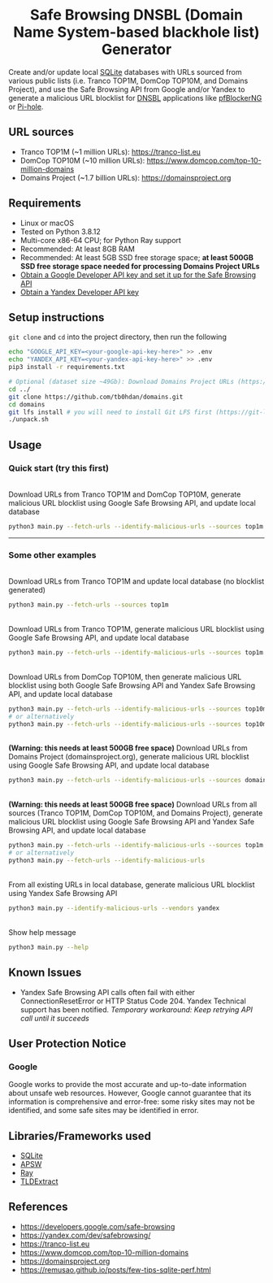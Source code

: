 <div align="center">
    <h1>Safe Browsing DNSBL (Domain Name System-based blackhole list) Generator</h1>
</div>

Create and/or update local [SQLite](https://www.sqlite.org) databases with URLs sourced from 
various public lists (i.e. Tranco TOP1M, DomCop TOP10M, and Domains Project), and use the Safe Browsing API from Google and/or Yandex 
to generate a malicious URL blocklist for [DNSBL](https://en.wikipedia.org/wiki/Domain_Name_System-based_blackhole_list) 
applications like [pfBlockerNG](https://linuxincluded.com/block-ads-malvertising-on-pfsense-using-pfblockerng-dnsbl) 
or [Pi-hole](https://pi-hole.net).

## URL sources

- Tranco TOP1M (~1 million URLs): https://tranco-list.eu
- DomCop TOP10M (~10 million URLs): https://www.domcop.com/top-10-million-domains
- Domains Project (~1.7 billion URLs): https://domainsproject.org

## Requirements

- Linux or macOS
- Tested on Python 3.8.12
- Multi-core x86-64 CPU; for Python Ray support
- Recommended: At least 8GB RAM
- Recommended: At least 5GB SSD free storage space; **at least 500GB SSD free storage space needed for processing Domains Project URLs**
- [Obtain a Google Developer API key and set it up for the Safe Browsing API](https://developers.google.com/safe-browsing/v4/get-started)
- [Obtain a Yandex Developer API key](https://yandex.com/dev/safebrowsing)

## Setup instructions

`git clone` and `cd` into the project directory, then run the following

```bash
echo "GOOGLE_API_KEY=<your-google-api-key-here>" >> .env
echo "YANDEX_API_KEY=<your-yandex-api-key-here>" >> .env
pip3 install -r requirements.txt

# Optional (dataset size ~49Gb): Download Domains Project URLs (https://domainsproject.org)
cd ../
git clone https://github.com/tb0hdan/domains.git
cd domains
git lfs install # you will need to install Git LFS first (https://git-lfs.github.com)
./unpack.sh
```

## Usage

### Quick start (try this first)
\
Download URLs from Tranco TOP1M and DomCop TOP10M, generate malicious URL blocklist using Google Safe Browsing API, and update local database
```bash
python3 main.py --fetch-urls --identify-malicious-urls --sources top1m top10m --vendors google
```
---
### Some other examples
\
Download URLs from Tranco TOP1M and update local database (no blocklist generated)
```bash
python3 main.py --fetch-urls --sources top1m
```
\
Download URLs from Tranco TOP1M, generate malicious URL blocklist using Google Safe Browsing API, and update local database
```bash
python3 main.py --fetch-urls --identify-malicious-urls --sources top1m --vendors google
```
\
Download URLs from DomCop TOP10M, then generate malicious URL blocklist using both Google Safe Browsing API and Yandex Safe Browsing API, and update local database
```bash
python3 main.py --fetch-urls --identify-malicious-urls --sources top10m --vendors google
# or alternatively
python3 main.py --fetch-urls --identify-malicious-urls --sources top10m
```
\
**(Warning: this needs at least 500GB free space)** Download URLs from Domains Project (domainsproject.org), generate malicious URL blocklist using Google Safe Browsing API, and update local database
```bash
python3 main.py --fetch-urls --identify-malicious-urls --sources domainsproject --vendors google
```
\
**(Warning: this needs at least 500GB free space)** Download URLs from all sources (Tranco TOP1M, DomCop TOP10M, and Domains Project), generate malicious URL blocklist using Google Safe Browsing API and Yandex Safe Browsing API, and update local database
```bash
python3 main.py --fetch-urls --identify-malicious-urls --sources top1m top10m domainsproject --vendors google yandex
# or alternatively
python3 main.py --fetch-urls --identify-malicious-urls
```
\
From all existing URLs in local database, generate malicious URL blocklist using Yandex Safe Browsing API
```bash
python3 main.py --identify-malicious-urls --vendors yandex
```
\
Show help message
```bash
python3 main.py --help
```

## Known Issues

- Yandex Safe Browsing API calls often fail with either ConnectionResetError or HTTP Status Code 204. Yandex Technical support has been notified. _Temporary workaround: Keep retrying API call until it succeeds_

## User Protection Notice

### Google

Google works to provide the most accurate and up-to-date information about unsafe web resources. However, Google cannot guarantee that its information is comprehensive and error-free: some risky sites may not be identified, and some safe sites may be identified in error.

## Libraries/Frameworks used
- [SQLite](https://www.sqlite.org)
- [APSW](https://rogerbinns.github.io/apsw)
- [Ray](https://www.ray.io)
- [TLDExtract](https://github.com/john-kurkowski/tldextract)

## References

- https://developers.google.com/safe-browsing
- https://yandex.com/dev/safebrowsing/
- https://tranco-list.eu
- https://www.domcop.com/top-10-million-domains
- https://domainsproject.org
- https://remusao.github.io/posts/few-tips-sqlite-perf.html